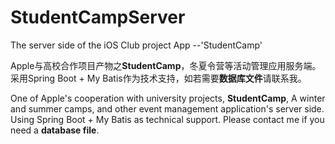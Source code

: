 # StudentCampServer
The server side of the iOS Club project App --'StudentCamp'

Apple与高校合作项目产物之**StudentCamp**，冬夏令营等活动管理应用服务端。
采用Spring Boot + My Batis作为技术支持，如若需要**数据库文件**请联系我。

One of Apple's cooperation with university projects, **StudentCamp**, A winter and summer camps, and other event management application's server side.
Using Spring Boot + My Batis as technical support. Please contact me if you need a **database file**.
